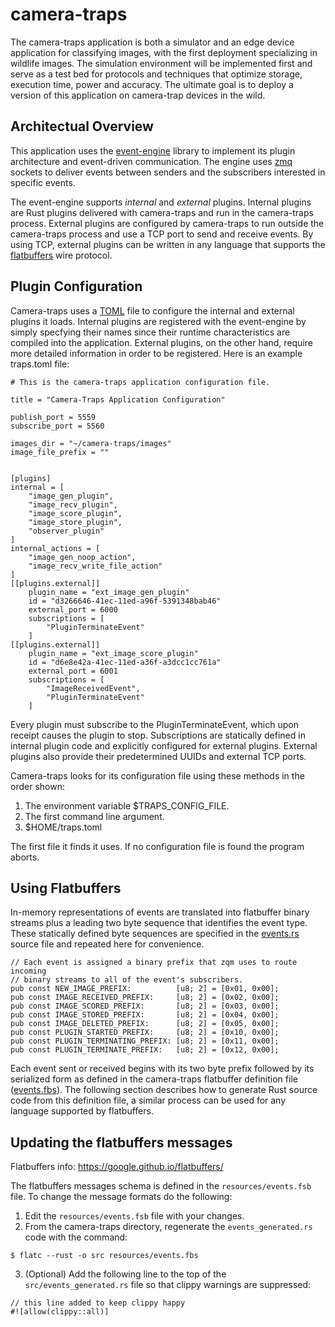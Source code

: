 # camera-traps

The camera-traps application is both a simulator and an edge device application for classifying images, with the first deployment specializing in wildlife images.  The simulation environment will be implemented first and serve as a test bed for protocols and techniques that optimize storage, execution time, power and accuracy.  The ultimate goal is to deploy a version of this application on camera-trap devices in the wild. 

## Architectual Overview

This application uses the [event-engine](https://github.com/tapis-project/event-engine) library to implement its plugin architecture and event-driven communication.  The engine uses [zmq](https://zeromq.org/) sockets to deliver events between senders and the subscribers interested in specific events.  

The event-engine supports *internal* and *external* plugins.  Internal plugins are Rust plugins delivered with camera-traps and run in the camera-traps process.  External plugins are configured by camera-traps to run outside the camera-traps process and use a TCP port to send and receive events.  By using TCP, external plugins can be written in any language that supports the [flatbuffers](https://google.github.io/flatbuffers/) wire protocol.

## Plugin Configuration

Camera-traps uses a [TOML](https://toml.io/en/) file to configure the internal and external plugins it loads.  Internal plugins are registered with the event-engine by simply specfying their names since their runtime characteristics are compiled into the application.  External plugins, on the other hand, require more detailed information in order to be registered.  Here is an example traps.toml file:

    # This is the camera-traps application configuration file.

    title = "Camera-Traps Application Configuration"

    publish_port = 5559
    subscribe_port = 5560

    images_dir = "~/camera-traps/images"
    image_file_prefix = ""


    [plugins]
    internal = [
        "image_gen_plugin",
        "image_recv_plugin",
        "image_score_plugin",
        "image_store_plugin",
        "observer_plugin"
    ]
    internal_actions = [
        "image_gen_noop_action",
        "image_recv_write_file_action"
    ]
    [[plugins.external]]
        plugin_name = "ext_image_gen_plugin"
        id = "d3266646-41ec-11ed-a96f-5391348bab46"
        external_port = 6000
        subscriptions = [
            "PluginTerminateEvent"
        ]
    [[plugins.external]]
        plugin_name = "ext_image_score_plugin"
        id = "d6e8e42a-41ec-11ed-a36f-a3dcc1cc761a"
        external_port = 6001
        subscriptions = [
            "ImageReceivedEvent",
            "PluginTerminateEvent"
        ]

Every plugin must subscribe to the PluginTerminateEvent, which upon receipt causes the plugin to stop.  Subscriptions are statically defined in internal plugin code and explicitly configured for external plugins.  External plugins also provide their predetermined UUIDs and external TCP ports.

Camera-traps looks for its configuration file using these methods in the order shown:

1. The environment variable $TRAPS_CONFIG_FILE.
2. The first command line argument.
3. $HOME/traps.toml

The first file it finds it uses.  If no configuration file is found the program aborts.


## Using Flatbuffers

In-memory representations of events are translated into flatbuffer binary streams plus a leading two byte sequence that identifies the event type.  These statically defined byte sequences are specified in the [events.rs](https://github.com/tapis-project/camera-traps/blob/main/src/events.rs) source file and repeated here for convenience.

    // Each event is assigned a binary prefix that zqm uses to route incoming
    // binary streams to all of the event's subscribers.
    pub const NEW_IMAGE_PREFIX:          [u8; 2] = [0x01, 0x00];
    pub const IMAGE_RECEIVED_PREFIX:     [u8; 2] = [0x02, 0x00];
    pub const IMAGE_SCORED_PREFIX:       [u8; 2] = [0x03, 0x00];
    pub const IMAGE_STORED_PREFIX:       [u8; 2] = [0x04, 0x00];
    pub const IMAGE_DELETED_PREFIX:      [u8; 2] = [0x05, 0x00];
    pub const PLUGIN_STARTED_PREFIX:     [u8; 2] = [0x10, 0x00];
    pub const PLUGIN_TERMINATING_PREFIX: [u8; 2] = [0x11, 0x00];
    pub const PLUGIN_TERMINATE_PREFIX:   [u8; 2] = [0x12, 0x00];

Each event sent or received begins with its two byte prefix followed by its serialized form as defined in the camera-traps flatbuffer definition file ([events.fbs](https://github.com/tapis-project/camera-traps/blob/main/resources/events.fbs)).  The following section describes how to generate Rust source code from this definition file, a similar process can be used for any language supported by flatbuffers.   

## Updating the flatbuffers messages

Flatbuffers info: https://google.github.io/flatbuffers/

The flatbuffers messages schema is defined in the `resources/events.fsb` file. To change the message formats do the following:

1. Edit the `resources/events.fsb` file with your changes.
2. From the camera-traps directory, regenerate the `events_generated.rs` code with the command:

```
$ flatc --rust -o src resources/events.fbs
```
3. (Optional) Add the following line to the top of the `src/events_generated.rs` file so that clippy warnings are suppressed:

```
// this line added to keep clippy happy
#![allow(clippy::all)]
```
